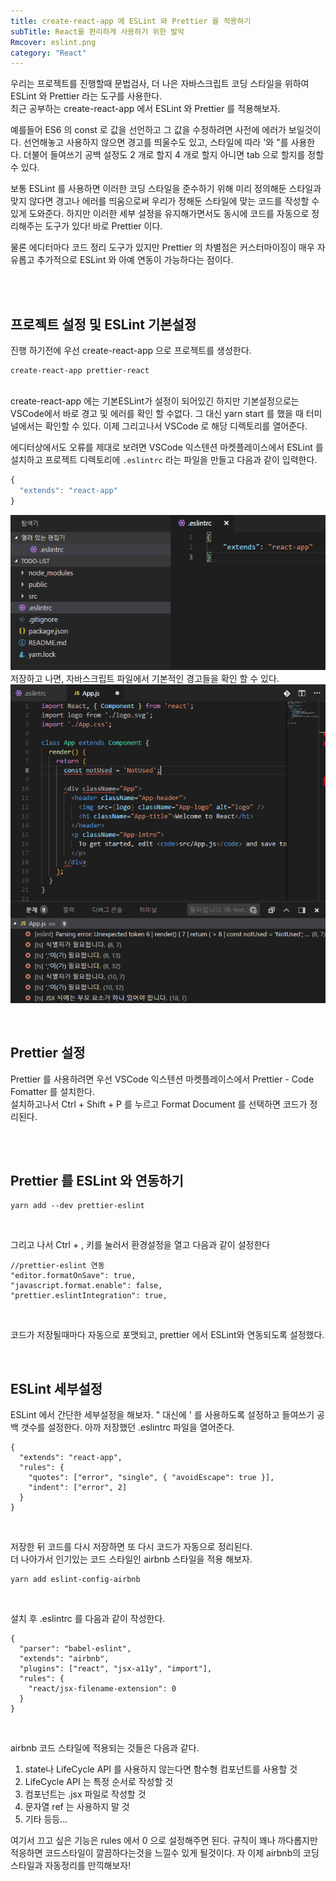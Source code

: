 ```yaml
---
title: create-react-app 에 ESLint 와 Prettier 를 적용하기
subTitle: React를 편리하게 사용하기 위한 발악
Rmcover: eslint.png
category: "React"
---
```


우리는 프로젝트를 진행할때 문법검사, 더 나은 자바스크립트 코딩 스타일을 위하여 ESLint 와 Prettier 라는 도구를 사용한다.  
최근 공부하는 create-react-app 에서 ESLint 와 Prettier 를 적용해보자.

예를들어 ES6 의 const 로 값을 선언하고 그 값을 수정하려면 사전에 에러가 보일것이다. 선언해놓고 사용하지 않으면 경고를 띄울수도 있고, 스타일에 따라 '와 "를 사용한다. 더불어 들여쓰기 공백 설정도 2 개로 할지 4 개로 할지 아니면 tab 으로 할지를 정할 수 있다.

보통 ESLint 를 사용하면 이러한 코딩 스타일을 준수하기 위해 미리 정의해둔 스타일과 맞지 않다면 경고나 에러를 띄움으로써 우리가 정해둔 스타일에 맞는 코드를 작성할 수 있게 도와준다. 하지만 이러한 세부 설정을 유지해가면서도 동시에 코드를 자동으로 정리해주는 도구가 있다! 바로 Prettier 이다.

물론 에디터마다 코드 정리 도구가 있지만 Prettier 의 차별점은 커스터마이징이 매우 자유롭고 추가적으로 ESLint 와 아예 연동이 가능하다는 점이다.

<br>
<br>

## 프로젝트 설정 및 ESLint 기본설정  

진행 하기전에 우선 create-react-app 으로 프로젝트를 생성한다.

```text
create-react-app prettier-react
```

<br>
create-react-app 에는 기본ESLint가 설정이 되어있긴 하지만 기본설정으로는 VSCode에서 바로 경고 및 에러를 확인 할 수없다. 그 대신 yarn start 를 했을 때 터미널에서는 확인할 수 있다. 이제 그리고나서 VSCode 로 해당 디렉토리를 열어준다.  

에디터상에서도 오류를 제대로 보려면 VSCode 익스텐션 마켓플레이스에서 ESLint 를 설치하고 프로젝트 디렉토리에 <code>.eslintrc</code> 라는 파일을 만들고 다음과 같이 입력한다.

```javascript
{
  "extends": "react-app"
}
```

![eslint01](./react-eslint-1.png)
저장하고 나면, 자바스크립트 파일에서 기본적인 경고들을 확인 할 수 있다.  
![eslint01](./react-eslint-2.png)  
  

<br>


## Prettier 설정  

Prettier 를 사용하려면 우선 VSCode 익스텐션 마켓플레이스에서 Prettier - Code Fomatter 를 설치한다.  
설치하고나서 Ctrl + Shift + P 를 누르고 Format Document 를 선택하면 코드가 정리된다.  

<br>
<br>

## Prettier 를 ESLint 와 연동하기

```text
yarn add --dev prettier-eslint
```

<br>

그리고 나서 Ctrl + , 키를 눌러서 환경설정을 열고 다음과 같이 설정한다
~~~text
//prettier-eslint 연동
"editor.formatOnSave": true,
"javascript.format.enable": false,
"prettier.eslintIntegration": true,
~~~

<br>

코드가 저장될때마다 자동으로 포맷되고, prettier 에서 ESLint와 연동되도록 설정했다.

<br>

## ESLint 세부설정  

ESLint 에서 간단한 세부설정을 해보자. " 대신에 ' 를 사용하도록 설정하고 들여쓰기 공백 갯수를 설정한다. 아까 저장했던 .eslintrc 파일을 열어준다.

```text
{
  "extends": "react-app",
  "rules": {
    "quotes": ["error", "single", { "avoidEscape": true }],
    "indent": ["error", 2]
  }
}
```

<br>

저장한 뒤 코드를 다시 저장하면 또 다시 코드가 자동으로 정리된다.  
더 나아가서 인기있는 코드 스타일인 airbnb 스타일을 적용 해보자.  
~~~text
yarn add eslint-config-airbnb
~~~

<br>

설치 후 .eslintrc 를 다음과 같이 작성한다.
~~~text
{
  "parser": "babel-eslint",
  "extends": "airbnb",
  "plugins": ["react", "jsx-a11y", "import"],
  "rules": {
    "react/jsx-filename-extension": 0
  }
}
~~~

<br>

airbnb 코드 스타일에 적용되는 것들은 다음과 같다.
1. state나 LifeCycle API 를 사용하지 않는다면 함수형 컴포넌트를 사용할 것
2. LifeCycle API 는 특정 순서로 작성할 것
3. 컴포넌트는 .jsx 파일로 작성할 것
4. 문자열 ref 는 사용하지 말 것
5. 기타 등등...  

여기서 끄고 싶은 기능은 rules 에서 0 으로 설정해주면 된다. 규칙이 꽤나 까다롭지만 적응하면 코드스타일이 깔끔하다는것을 느낄수 있게 될것이다. 자 이제 airbnb의 코딩스타일과 자동정리를 만끽해보자!
